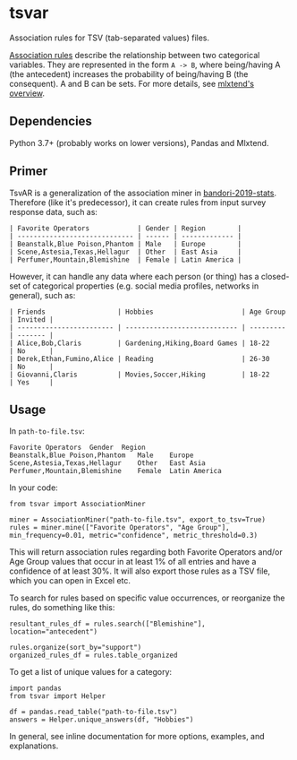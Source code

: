 # tsvar

Association rules for TSV (tab-separated values) files.

[Association rules](https://en.wikipedia.org/wiki/Association_rule_learning) describe the relationship between two categorical variables. They are represented in the form `A -> B`, where being/having A (the antecedent) increases the probability of being/having B (the consequent). A and B can be sets. For more details, see [mlxtend's overview](http://rasbt.github.io/mlxtend/user_guide/frequent_patterns/association_rules/).

## Dependencies

Python 3.7+ (probably works on lower versions), Pandas and Mlxtend.

## Primer

TsvAR is a generalization of the association miner in [bandori-2019-stats](https://github.com/supreme-chocomint/bandori-2019-stats). Therefore (like it's predecessor), it can create rules from input survey response data, such as:

```
| Favorite Operators            | Gender | Region        |
| ----------------------------- | ------ | ------------- |
| Beanstalk,Blue Poison,Phantom | Male   | Europe        |
| Scene,Astesia,Texas,Hellagur  | Other  | East Asia     |
| Perfumer,Mountain,Blemishine  | Female | Latin America |
```

However, it can handle any data where each person (or thing) has a closed-set of categorical properties (e.g. social media profiles, networks in general), such as:

```
| Friends                  | Hobbies                      | Age Group | Invited |
| ------------------------ | ---------------------------- | --------- | ------- |
| Alice,Bob,Claris         | Gardening,Hiking,Board Games | 18-22     | No      |
| Derek,Ethan,Fumino,Alice | Reading                      | 26-30     | No      |
| Giovanni,Claris          | Movies,Soccer,Hiking         | 18-22     | Yes     |
```

## Usage

In `path-to-file.tsv`:
```
Favorite Operators	Gender	Region
Beanstalk,Blue Poison,Phantom	Male	Europe
Scene,Astesia,Texas,Hellagur	Other	East Asia
Perfumer,Mountain,Blemishine	Female	Latin America
```

In your code:
```
from tsvar import AssociationMiner

miner = AssociationMiner("path-to-file.tsv", export_to_tsv=True)
rules = miner.mine(["Favorite Operators", "Age Group"], min_frequency=0.01, metric="confidence", metric_threshold=0.3)
```

This will return association rules regarding both Favorite Operators and/or Age Group values that occur in at least 1% of all entries and have a confidence of at least 30%. It will also export those rules as a TSV file, which you can open in Excel etc. 

To search for rules based on specific value occurrences, or reorganize the rules, do something like this:

```
resultant_rules_df = rules.search(["Blemishine"], location="antecedent")

rules.organize(sort_by="support")
organized_rules_df = rules.table_organized
```

To get a list of unique values for a category:

```
import pandas
from tsvar import Helper

df = pandas.read_table("path-to-file.tsv")
answers = Helper.unique_answers(df, "Hobbies")
```

In general, see inline documentation for more options, examples, and explanations.

